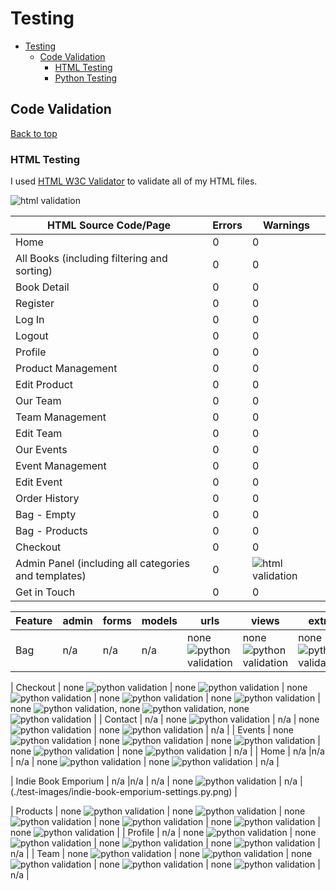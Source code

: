 # Testing
- [Testing](#testing)
  - [Code Validation](#code-validation)
    - [HTML Testing](#html-testing)
    - [Python Testing](#python-testing)


## Code Validation

[Back to top](#testing)
### HTML Testing

I used [HTML W3C Validator](https://validator.w3.org) to validate all of my HTML files.

![html validation](./test-images/html-validator-no-errors.png)

| HTML Source Code/Page | Errors | Warnings |
| ---- | ------ | -------- |
| Home | 0 | 0 |
| All Books (including filtering and sorting) | 0 | 0 |
| Book Detail | 0 | 0 |
| Register | 0 | 0 |
| Log In | 0 | 0 |
| Logout| 0 | 0 |
| Profile | 0 | 0 |
| Product Management | 0 | 0 |
| Edit Product | 0 | 0 |
| Our Team | 0 | 0 |
| Team Management | 0 | 0 |
| Edit Team | 0 | 0 |
| Our Events | 0 | 0 |
| Event Management | 0 | 0 |
| Edit Event | 0 | 0 |
| Order History | 0 | 0 |
| Bag - Empty | 0 | 0 |
| Bag - Products | 0 | 0 |
| Checkout | 0 | 0 |
| Admin Panel (including all categories and templates) | 0 | ![html validation](./test-images/html-validator-warning-admin-panel.png) |
| Get in Touch | 0 | 0 |


| Feature | admin | forms | models | urls | views | extra |
|---------|----------|----------|-----------|---------|----------|-------|
| Bag | n/a | n/a | n/a | none ![python validation](./test-images/bag-urls.py.png) | none ![python validation](./test-images/bag-views.py.png) | none ![python validation](./testing-images/article_widgets_py.png)  |

| Checkout | none ![python validation](./test-images/checkout-admin.py.png) | none ![python validation](./test-images/checkout-forms.py.png) | none ![python validation](./testing-images/checkout-models.py.png) | none ![python validation](./testing-images/checkout_urls_py.png) | none ![python validation](./test-images/checkout-views.py.png) | none ![python validation](./test-images/checkout-signals.py.png), none ![python validation](./test-images/checkout-webhook-handler.py.png), none ![python validation](./test-images/checkout-webhooks.py.png)  |
| Contact | n/a | none ![python validation](./test-images/contact-forms.py.png) | n/a | none ![python validation](./test-images/contact-urls.py.png) | none ![python validation](./test-images/contact-views.py.png) | n/a  |
| Events |  none ![python validation](./test-images/events-admin.py.png) | none ![python validation](./test-images/events-forms.py.png) | none ![python validation](./test-images/events-models_py.png) | none ![python validation](./test-images/events-urls.py.png) | none ![python validation](./test-images/events-views.py.png) | n/a |
| Home | n/a |n/a | n/a | none ![python validation](./test-images/home-urls.py.png) | none ![python validation](./test-images/home-views.py.png) | n/a  |

| Indie Book Emporium | n/a |n/a | n/a | none ![python validation](./test-images/indie-book-emporium-urls.py.png) | n/a | (./test-images/indie-book-emporium-settings.py.png)  |

| Products | none ![python validation](./test-images/product-admin.py.png) | none ![python validation](./test-images/product-forms.py.png) | none ![python validation](./test-images/product-models.py.png) | none ![python validation](./test-images/product-urls.py.png) | none ![python validation](./testing-images/product-views.py.png) | none ![python validation](./testing-images/product-widget.py.png)  |
| Profile |  n/a | none ![python validation](./test-images/profile-forms.py.png) | none ![python validation](./test-images/profile-models.py.png) | none ![python validation](./test-images/profile-urls.py.png) | none ![python validation](./test-images/profile-views.py.png) | n/a |
| Team |  none ![python validation](./test-images/team-admin.py.png) | none ![python validation](./test-images/team-forms.py.png) | none ![python validation](./test-images/team-models.py.png) | none ![python validation](./test-images/team-urls.py.png) | none ![python validation](./test-images/team-views.py.png) | n/a |
